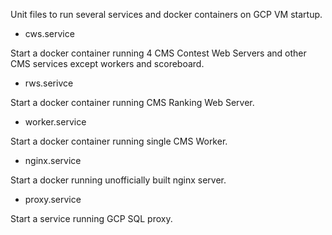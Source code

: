 Unit files to run several services and docker containers on GCP VM startup.

- cws.service

Start a docker container running 4 CMS Contest Web Servers and other CMS services except workers and scoreboard.

- rws.serivce

Start a docker container running CMS Ranking Web Server.

- worker.service

Start a docker container running single CMS Worker.

- nginx.service

Start a docker running unofficially built nginx server.

- proxy.service

Start a service running GCP SQL proxy.
